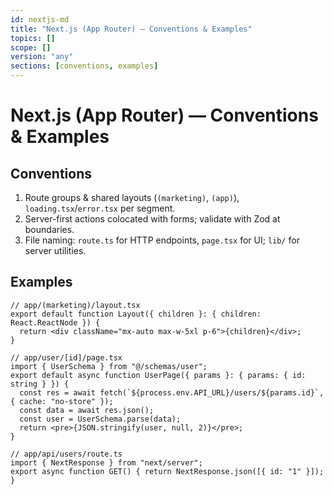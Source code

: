 ```yaml
---
id: nextjs-md
title: "Next.js (App Router) — Conventions & Examples"
topics: []
scope: []
version: "any"
sections: [conventions, examples]
---
```

# Next.js (App Router) — Conventions & Examples

## Conventions
1. Route groups & shared layouts (`(marketing)`, `(app)`), `loading.tsx`/`error.tsx` per segment.
2. Server-first actions colocated with forms; validate with Zod at boundaries.
3. File naming: `route.ts` for HTTP endpoints, `page.tsx` for UI; `lib/` for server utilities.

## Examples
```tsx
// app/(marketing)/layout.tsx
export default function Layout({ children }: { children: React.ReactNode }) {
  return <div className="mx-auto max-w-5xl p-6">{children}</div>;
}

// app/user/[id]/page.tsx
import { UserSchema } from "@/schemas/user";
export default async function UserPage({ params }: { params: { id: string } }) {
  const res = await fetch(`${process.env.API_URL}/users/${params.id}`, { cache: "no-store" });
  const data = await res.json();
  const user = UserSchema.parse(data);
  return <pre>{JSON.stringify(user, null, 2)}</pre>;
}

// app/api/users/route.ts
import { NextResponse } from "next/server";
export async function GET() { return NextResponse.json([{ id: "1" }]); }
```
